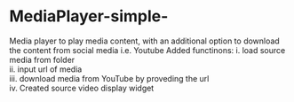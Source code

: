 # MediaPlayer-simple-


Media player to play media content, with an additional option to download the content 
from social media i.e. Youtube
Added functinons:
    i.      load source media from folder       
    ii.     input url of media                 
    iii.    download media from YouTube by proveding the url      
    iv.     Created source video display widget
